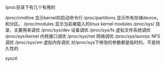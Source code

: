 /proc目录下有几个有用的

/proc/cmdline 显示kernel的启动命令行
/proc/partitions 显示所有存储device，和分区。
/proc/modules 显示当前被载入的linux kernel modules
/proc/sys/ 目录，主要用来调优
/proc/sys/dev 设备调优
/proc/sys/fs 虚拟文件系统调优
/proc/sys/kernel 内核接口调优
/proc/sys/net 网络调优
/proc/sys/sunrpc NFS调优
/proc/sys/vm 虚拟内存调优
对/proc/sys下修改的参数都是临时的，不是持久性的

sysctl